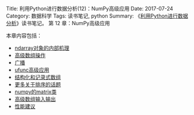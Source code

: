 Title: 利用Python进行数据分析(12)：NumPy高级应用
Date: 2017-07-24
Category: 数据科学
Tags: 读书笔记, python
Summary:
    《[利用Python进行数据分析](https://book.douban.com/subject/25779298/)》读书笔记。
    第 12 章：NumPy高级应用


本章内容包括：

- [ndarray对象的内部机理](/2017/07/24/python_data_analysis12-1.html)
- [高级数组操作](#)
- [广播](#)
- [ufunc高级应用](#)
- [结构化和记录式数组](#)
- [更多关于排序的话题](#)
- [numpy的matrix类](#)
- [高级数组输入输出](#)
- [性能建议](#)


